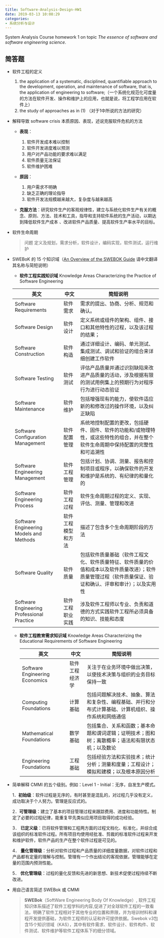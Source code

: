 ```yaml
---
title: Software-Analysis-Design-HW1
date: 2019-03-13 10:08:29
categories:
- 系统分析与设计
---
```


System Analysis Course homework 1 on topic *The essence of software and software engineering science*.



## 简答题

- 软件工程的定义 

  1. the application of a systematic, disciplined, quantifiable approach to the development, operation, and maintenance of software, that is, the application of engineering to software;（一个系统化规范化可度量的方法在软件开发、操作和维护上的应用，也就是说，将工程学应用在软件上）
   2. the study of approaches as in (1) （对于1中所说的方法的研究）




- 解释导致 software crisis 本质原因、表现，述说克服软件危机的方法

  - **表现**：
    1. 软件开发成本难以控制
    2. 软件开发进度难以预测
    3. 用户对产品功能的要求难以满足
    4. 软件质量无法保证
    5. 软件维护困难

  -  **原因**：
     1. 用户需求不明确
     2. 缺乏正确的理论指导
     3. 软件开发法规模越来越大，复杂度与越来越高

  - **克服方法**：研究软件生产的客观规律性，建立与系统化软件生产有关的概念、原则、方法、技术和工具，指导和支持软件系统的生产活动，以期达到降低软件生产成本 、改进软件产品质量、提高软件生产率水平的目标。

    


- 软件生命周期

  > 问题 定义及规划，需求分析，软件设计，编码实现，软件测试，运行维护

  

- SWEBoK 的 15 个知识域（[An Overview of the SWEBOK Guide](https://www.sebokwiki.org/wiki/An_Overview_of_the_SWEBOK_Guide) 请中文翻译其名称与简短说明）

  - **软件工程实践知识域** Knowledge Areas Characterizing the Practice of Software Engineering 

  | 英文                                       | 中文               | 简短说明                                                     |
  | ------------------------------------------ | ------------------ | ------------------------------------------------------------ |
  | Software Requirements                      | 软件需求           | 需求的提出、协商、分析、规范和确认。                         |
  | Software Design                            | 软件设计           | 定义系统或组件的架构、组件、接口和其他特性的过程，以及该过程的结果； |
  | Software Construction                      | 软件构造           | 通过详细设计、编码、单元测试、集成测试、调试和验证的组合来详细创建工作软件 |
  | Software Testing                           | 软件测试           | 评估产品质量并通过识别缺陷来改进产品质量的活动，涉及根据有限的测试用例集上的预期行为对程序行为进行动态验证 |
  | Software Maintenance                       | 软件维护           | 包括增强现有的能力，使软件适应新的和修改过的操作环境，以及纠正缺陷 |
  | Software Configuration Management          | 软件配置管理       | 系统地控制配置的更改，包括硬件、固件、软件的功能和/或物理特性，或这些特性的组合，并在整个软件生命周期中保持配置的完整性和可追溯性 |
  | Software Engineering Management            | 软件工程管理       | 包括计划、协调、测量、报告和控制项目或程序，以确保软件的开发和维护是系统的、有纪律的和量化的 |
  | Software Engineering Process               | 软件工程过程       | 软件生命周期过程的定义、实现、评估、测量、管理和改进         |
  | Software Engineering Models and Methods    | 软件工程模型和方法 | 描述了包含多个生命周期阶段的方法                             |
  | Software Quality                           | 软件质量           | 包括软件质量基础（软件工程文化、软件质量特征、软件质量的价值和成本以及软件质量改进）；软件质量管理过程（软件质量保证、验证和确认、评审和审计）；以及实用性 |
  | Software Engineering Professional Practice | 软件工程职业实践   | 涉及软件工程师以专业、负责和道德的方式实践软件工程所必须具备的知识、技能和态度 |

  - **软件工程教育需求知识域**  Knowledge Areas Characterizing the Educational Requirements of Software Engineering 

    | 英文                           | 中文           | 简短说明                                                     |
    | ------------------------------ | -------------- | ------------------------------------------------------------ |
    | Software Engineering Economics | 软件工程经济学 | 关注于在业务环境中做出决策，以使技术决策与组织的业务目标保持一致 |
    | Computing Foundations          | 计算基础       | 包括问题解决技术、抽象、算法和复杂性、编程基础、并行和分布式计算基础、计算机组织、操作系统和网络通信 |
    | Mathematical Foundations       | 数学基础       | 包括集合、关系和函数；基本命题和谓词逻辑；证明技术；图和树；离散概率；语法和有限状态机；以及数论 |
    | Engineering Foundations        | 工程基础       | 包括经验方法和实验技术；统计分析；测量和度量；工程设计；模拟和建模；以及根本原因分析 |

- 简单解释 CMMI 的五个级别。例如：Level 1 - Initial：无序，自发生产模式。

  1．**初始级**：软件过程是无序的，有时甚至是混乱的，对过程几乎没有定义，成功取决于个人努力。管理是反应式的。

  2．**可管理级**：建立了基本的项目管理过程来跟踪费用、进度和功能特性。制定了必要的过程纪律，能重复早先类似应用项目取得的成功经验。

  3． **已定义级**：已将软件管理和工程两方面的过程文档化、标准化，并综合成该组织的标准软件过程。所有项目均使用经批准、剪裁的标准软件过程来开发和维护软件，软件产品的生产在整个软件过程是可见的。

  4． **量化管理级**：分析对软件过程和产品质量的详细度量数据，对软件过程和产品都有定量的理解与控制。管理有一个作出结论的客观依据，管理能够在定量的范围内预测性能。

  5． **优化管理级**：过程的量化反馈和先进的新思想、新技术促使过程持续不断改进。






- 用自己语言简述 SWEBok 或 CMMI 

  > **SWEBok**（SoftWare Engineering Body Of Knowledge）, 软件工程知识体系描述了软件工程学科的内容,促进了对全球软件工程的一致看法，明确了软件工程相对于其他专业的位置和界限，并为培训材料和课程开发提供基础，为软件工程师的认证和许可提供依据。Swebok v3包含15个知识领域（KAS），其中有软件需求、软件设计、软件构件、软件测试、软件维护等软件工程体系下的细分领域。